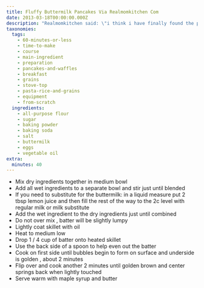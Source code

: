 ```yaml
---
title: Fluffy Buttermilk Pancakes Via Realmomkitchen Com
date: 2013-03-18T00:00:00.000Z
description: "Realmomkitchen said: \"i think i have finally found the perfect plain old pancake recipe, thanks to recipe rhapsody.  now recipe rhapsody actually got the recipe from radishes and rhubarb who adapted the recipe from the better homes and gardens cookbook.  here’s the funny thing.  i have that cookbook on my shelf with that recipe in it and never tried it.   hello????   what was i thinking?????  so i must thank recipe rhapsody for making me aware of a wonderful recipe that i already had on my shelf.\"  (http://realmomkitchen.com/1425/fluffy-buttermilk-pancakes/).  \r\n\r\ni'm posting here so i don't lose the recipe.  it worked great with rice milk used in the classic buttermilk substitute of lemon juice and milk!"
taxonomies:
  tags:
    - 60-minutes-or-less
    - time-to-make
    - course
    - main-ingredient
    - preparation
    - pancakes-and-waffles
    - breakfast
    - grains
    - stove-top
    - pasta-rice-and-grains
    - equipment
    - from-scratch
  ingredients:
    - all-purpose flour
    - sugar
    - baking powder
    - baking soda
    - salt
    - buttermilk
    - eggs
    - vegetable oil
extra:
  minutes: 40
---
```

 - Mix dry ingredients together in medium bowl
 - Add all wet ingredients to a separate bowl and stir just until blended
 - If you need to substitute for the buttermilk: in a liquid measure put 2 tbsp lemon juice and then fill the rest of the way to the 2c level with regular milk or milk substitute
 - Add the wet ingredient to the dry ingredients just until combined
 - Do not over mix , batter will be slightly lumpy
 - Lightly coat skillet with oil
 - Heat to medium low
 - Drop 1 / 4 cup of batter onto heated skillet
 - Use the back side of a spoon to help even out the batter
 - Cook on first side until bubbles begin to form on surface and underside is golden , about 2 minutes
 - Flip over and cook another 2 minutes until golden brown and center springs back when lightly touched
 - Serve warm with maple syrup and butter
